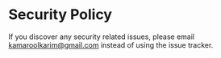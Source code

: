 # Security Policy

If you discover any security related issues, please email kamaroolkarim@gmail.com instead of using the issue tracker.
